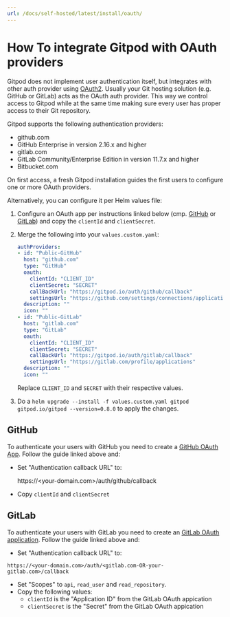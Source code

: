 ```yaml
---
url: /docs/self-hosted/latest/install/oauth/
---
```


# How To integrate Gitpod with OAuth providers

Gitpod does not implement user authentication itself, but integrates with other auth provider using [OAuth2](https://oauth.net/2/).
Usually your Git hosting solution (e.g. GitHub or GitLab) acts as the OAuth auth provider. This way we control access to Gitpod while at
the same time making sure every user has proper access to their Git repository.

Gitpod supports the following authentication providers:
* github.com
* GitHub Enterprise in version 2.16.x and higher
* gitlab.com
* GitLab Community/Enterprise Edition in version 11.7.x and higher
* Bitbucket.com

On first access, a fresh Gitpod installation guides the first users to configure one or more OAuth providers.

Alternatively, you can configure it per Helm values file:
 1. Configure an OAuth app per instructions linked below (cmp. [GitHub](#GitHub) or [GitLab](#GitLab)) and copy the `clientId` and `clientSecret`.

 2. Merge the following into your `values.custom.yaml`:
    ```yaml
    authProviders:
    - id: "Public-GitHub"
      host: "github.com"
      type: "GitHub"
      oauth:
        clientId: "CLIENT_ID"
        clientSecret: "SECRET"
        callBackUrl: "https://gitpod.io/auth/github/callback"
        settingsUrl: "https://github.com/settings/connections/applications/CLIENT_ID"
      description: ""
      icon: ""
    - id: "Public-GitLab"
      host: "gitlab.com"
      type: "GitLab"
      oauth:
        clientId: "CLIENT_ID"
        clientSecret: "SECRET"
        callBackUrl: "https://gitpod.io/auth/gitlab/callback"
        settingsUrl: "https://gitlab.com/profile/applications"
      description: ""
      icon: ""
    ```
    Replace `CLIENT_ID` and `SECRET` with their respective values.

 3. Do a `helm upgrade --install -f values.custom.yaml gitpod gitpod.io/gitpod --version=0.8.0` to apply the changes.

## GitHub
To authenticate your users with GitHub you need to create a [GitHub OAuth App](https://developer.github.com/apps/building-oauth-apps/creating-an-oauth-app/).
Follow the guide linked above and:
   - Set "Authentication callback URL" to: 

     https://<your-domain.com>/auth/github/callback
 
   - Copy `clientId` and `clientSecret`

## GitLab
To authenticate your users with GitLab you need to create an [GitLab OAuth application](https://docs.gitlab.com/ee/integration/oauth_provider.html).
Follow the guide linked above and:
   - Set "Authentication callback URL" to: 
   
    https://<your-domain.com>/auth/<gitlab.com-OR-your-gitlab.com>/callback

   - Set "Scopes" to `api`, `read_user` and `read_repository`.
   - Copy the following values:
      - `clientId` is the "Application ID" from the GitLab OAuth appication
      - `clientSecret` is the "Secret" from the GitLab OAuth appication
